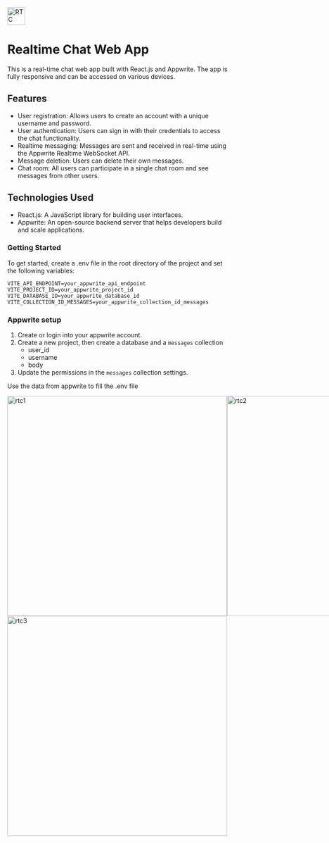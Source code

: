 <img src="https://i.postimg.cc/qvZnPc9v/rtc.png" alt="RTC" style="width: 40px;"/> 

# Realtime Chat Web App


This is a real-time chat web app built with React.js and Appwrite. 
The app is fully responsive and can be accessed on various devices.

## Features
 - User registration: Allows users to create an account with a unique username and password.
 - User authentication: Users can sign in with their credentials to access the chat functionality.
 - Realtime messaging: Messages are sent and received in real-time using the Appwrite Realtime WebSocket API.
 - Message deletion: Users can delete their own messages.
 - Chat room: All users can participate in a single chat room and see messages from other users.


## Technologies Used
 - React.js: A JavaScript library for building user interfaces.
 - Appwrite: An open-source backend server that helps developers build and scale applications.


### Getting Started
To get started, create a .env file in the root directory of the project and set the following variables:
```
VITE_API_ENDPOINT=your_appwrite_api_endpoint
VITE_PROJECT_ID=your_appwrite_project_id
VITE_DATABASE_ID=your_appwrite_database_id
VITE_COLLECTION_ID_MESSAGES=your_appwrite_collection_id_messages
```

### Appwrite setup
1. Create or login into your appwrite account. 
2. Create a new project, then create a database and a `messages` collection
    - user_id
    - username
    - body
3. Update the permissions in the `messages` collection settings.

Use the data from appwrite to fill the .env file
<div style="display: flex;">
    <img src="https://i.postimg.cc/L6kKnnxR/rtchat.png" alt="rtc1" style="width: 500px;"  />
    <img src="https://i.postimg.cc/N0mnL08m/rtc4.png" alt="rtc2" style="width: 500px; "  />
</div>
<img src="https://i.postimg.cc/9QvSW99c/rtc5.png" alt="rtc3" style="height: 500px;"  />

